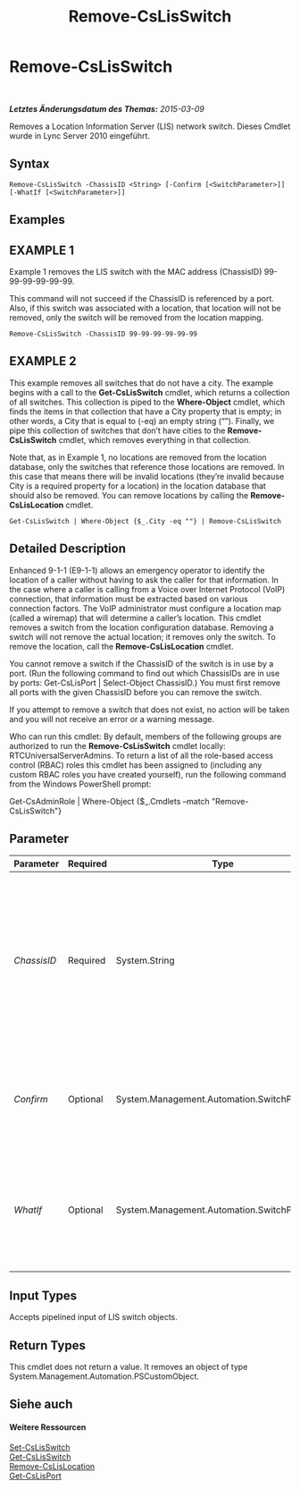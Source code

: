 ﻿---
title: Remove-CsLisSwitch
TOCTitle: Remove-CsLisSwitch
ms:assetid: 53456988-4b37-4f34-825d-bebee5124856
ms:mtpsurl: https://technet.microsoft.com/de-de/library/Gg398352(v=OCS.15)
ms:contentKeyID: 49294012
ms.date: 05/19/2016
mtps_version: v=OCS.15
ms.translationtype: HT
---

# Remove-CsLisSwitch

 

_**Letztes Änderungsdatum des Themas:** 2015-03-09_

Removes a Location Information Server (LIS) network switch. Dieses Cmdlet wurde in Lync Server 2010 eingeführt.

## Syntax

    Remove-CsLisSwitch -ChassisID <String> [-Confirm [<SwitchParameter>]] [-WhatIf [<SwitchParameter>]]

## Examples

## EXAMPLE 1

Example 1 removes the LIS switch with the MAC address (ChassisID) 99-99-99-99-99-99.

This command will not succeed if the ChassisID is referenced by a port. Also, if this switch was associated with a location, that location will not be removed, only the switch will be removed from the location mapping.

    Remove-CsLisSwitch -ChassisID 99-99-99-99-99-99

## EXAMPLE 2

This example removes all switches that do not have a city. The example begins with a call to the **Get-CsLisSwitch** cmdlet, which returns a collection of all switches. This collection is piped to the **Where-Object** cmdlet, which finds the items in that collection that have a City property that is empty; in other words, a City that is equal to (-eq) an empty string (“”). Finally, we pipe this collection of switches that don’t have cities to the **Remove-CsLisSwitch** cmdlet, which removes everything in that collection.

Note that, as in Example 1, no locations are removed from the location database, only the switches that reference those locations are removed. In this case that means there will be invalid locations (they’re invalid because City is a required property for a location) in the location database that should also be removed. You can remove locations by calling the **Remove-CsLisLocation** cmdlet.

    Get-CsLisSwitch | Where-Object {$_.City -eq ""} | Remove-CsLisSwitch

## Detailed Description

Enhanced 9-1-1 (E9-1-1) allows an emergency operator to identify the location of a caller without having to ask the caller for that information. In the case where a caller is calling from a Voice over Internet Protocol (VoIP) connection, that information must be extracted based on various connection factors. The VoIP administrator must configure a location map (called a wiremap) that will determine a caller’s location. This cmdlet removes a switch from the location configuration database. Removing a switch will not remove the actual location; it removes only the switch. To remove the location, call the **Remove-CsLisLocation** cmdlet.

You cannot remove a switch if the ChassisID of the switch is in use by a port. (Run the following command to find out which ChassisIDs are in use by ports: Get-CsLisPort | Select-Object ChassisID.) You must first remove all ports with the given ChassisID before you can remove the switch.

If you attempt to remove a switch that does not exist, no action will be taken and you will not receive an error or a warning message.

Who can run this cmdlet: By default, members of the following groups are authorized to run the **Remove-CsLisSwitch** cmdlet locally: RTCUniversalServerAdmins. To return a list of all the role-based access control (RBAC) roles this cmdlet has been assigned to (including any custom RBAC roles you have created yourself), run the following command from the Windows PowerShell prompt:

Get-CsAdminRole | Where-Object {$\_.Cmdlets –match "Remove-CsLisSwitch"}

## Parameter


<table>
<colgroup>
<col style="width: 25%" />
<col style="width: 25%" />
<col style="width: 25%" />
<col style="width: 25%" />
</colgroup>
<thead>
<tr class="header">
<th>Parameter</th>
<th>Required</th>
<th>Type</th>
<th>Description</th>
</tr>
</thead>
<tbody>
<tr class="odd">
<td><p><em>ChassisID</em></p></td>
<td><p>Required</p></td>
<td><p>System.String</p></td>
<td><p>The Media Access Control (MAC) address of the network switch. This value will be in the form nn-nn-nn-nn-nn-nn, such as 12-34-56-78-90-ab.</p></td>
</tr>
<tr class="even">
<td><p><em>Confirm</em></p></td>
<td><p>Optional</p></td>
<td><p>System.Management.Automation.SwitchParameter</p></td>
<td><p>Fordert Sie vor der Ausführung des Befehls zum Bestätigen auf.</p></td>
</tr>
<tr class="odd">
<td><p><em>WhatIf</em></p></td>
<td><p>Optional</p></td>
<td><p>System.Management.Automation.SwitchParameter</p></td>
<td><p>Beschreibt die Auswirkungen einer Ausführung des Befehls, ohne den Befehl tatsächlich auszuführen.</p></td>
</tr>
</tbody>
</table>


## Input Types

Accepts pipelined input of LIS switch objects.

## Return Types

This cmdlet does not return a value. It removes an object of type System.Management.Automation.PSCustomObject.

## Siehe auch

#### Weitere Ressourcen

[Set-CsLisSwitch](set-cslisswitch.md)  
[Get-CsLisSwitch](get-cslisswitch.md)  
[Remove-CsLisLocation](remove-cslislocation.md)  
[Get-CsLisPort](get-cslisport.md)

